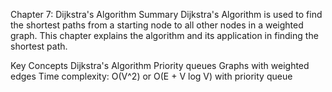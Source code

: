 Chapter 7: Dijkstra's Algorithm
Summary
Dijkstra's Algorithm is used to find the shortest paths from a starting node to all other nodes in a weighted graph. This chapter explains the algorithm and its application in finding the shortest path.

Key Concepts
Dijkstra's Algorithm
Priority queues
Graphs with weighted edges
Time complexity: O(V^2) or O(E + V log V) with priority queue